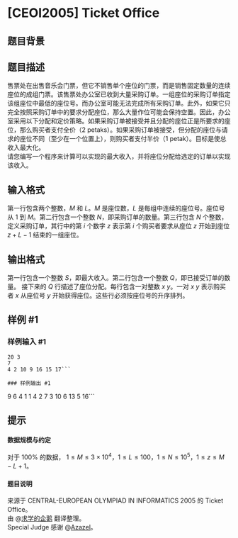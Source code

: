 # [CEOI2005] Ticket Office

## 题目背景



## 题目描述

售票处在出售音乐会门票，但它不销售单个座位的门票，而是销售固定数量的连续座位的成组门票。该售票处办公室已收到大量采购订单。一组座位的采购订单指定该组座位中最低的座位号。而办公室可能无法完成所有采购订单。此外，如果它只完全按照采购订单中的要求分配座位，那么大量作位可能会保持空置。因此，办公室采用以下分配和定价策略。如果采购订单被接受并且分配的座位正是所要求的座位，那么购买者支付全价（$2$ petaks）。如果采购订单被接受，但分配的座位与请求的座位不同（至少在一个位置上），则购买者支付半价（$1$ petak）。目标是使总收入最大化。  
请您编写一个程序来计算可以实现的最大收入，并将座位分配给选定的订单以实现该收入。

## 输入格式

第一行包含两个整数，$M$ 和 $L$。$M$ 是座位数，$L$ 是每组中连续的座位号。座位号从 $1$ 到 $M$。第二行包含一个整数 $N$，即采购订单的数量。第三行包含 $N$ 个整数，定义采购订单，其行中的第 $i$ 个数字 $z$ 表示第 $i$ 个购买者要求从座位 $z$ 开始到座位 $z+L-1$ 结束的一组座位。

## 输出格式

第一行包含一个整数 $S$，即最大收入。第二行包含一个整数 $Q$，即已接受订单的数量。 接下来的 $Q$ 行描述了座位分配。每行包含一对整数 $x$ $y$。一对 $x$ $y$ 表示购买者 $x$ 从座位号 $y$ 开始获得座位。这些行必须按座位号的升序排列。

## 样例 #1

### 样例输入 #1
```
20 3
7
4 2 10 9 16 15 17```

### 样例输出 #1

```
9
6
4 1
1 4
2 7
3 10
6 13
5 16```

## 提示

#### 数据规模与约定  
对于 $100 \%$ 的数据， $1 \leq M \leq 3×10^4$，$1 \leq L \leq 100$，$1 \leq N \leq 10^5$，$1 \leq z \leq M-L+1$。  
#### 题目说明  
来源于 CENTRAL-EUROPEAN OLYMPIAD IN INFORMATICS 2005 的 Ticket Office。  
由 @[求学的企鹅](/user/271784) 翻译整理。  
Special Judge 感谢 @[Azazеl](/user/160701)。
